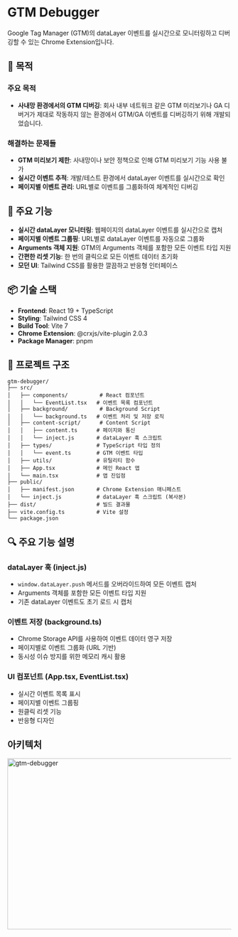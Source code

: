 # GTM Debugger

Google Tag Manager (GTM)의 dataLayer 이벤트를 실시간으로 모니터링하고 디버깅할 수 있는 Chrome Extension입니다.

## 🎯 목적

### 주요 목적
- **사내망 환경에서의 GTM 디버깅**: 회사 내부 네트워크 같은 GTM 미리보기나 GA 디버거가 제대로 작동하지 않는 환경에서 GTM/GA 이벤트를 디버깅하기 위해 개발되었습니다.

### 해결하는 문제들
- **GTM 미리보기 제한**: 사내망이나 보안 정책으로 인해 GTM 미리보기 기능 사용 불가
- **실시간 이벤트 추적**: 개발/테스트 환경에서 dataLayer 이벤트를 실시간으로 확인
- **페이지별 이벤트 관리**: URL별로 이벤트를 그룹화하여 체계적인 디버깅



## 🚀 주요 기능

- **실시간 dataLayer 모니터링**: 웹페이지의 dataLayer 이벤트를 실시간으로 캡처
- **페이지별 이벤트 그룹핑**: URL별로 dataLayer 이벤트를 자동으로 그룹화
- **Arguments 객체 지원**: GTM의 Arguments 객체를 포함한 모든 이벤트 타입 지원
- **간편한 리셋 기능**: 한 번의 클릭으로 모든 이벤트 데이터 초기화
- **모던 UI**: Tailwind CSS를 활용한 깔끔하고 반응형 인터페이스

## 📦 기술 스택

- **Frontend**: React 19 + TypeScript
- **Styling**: Tailwind CSS 4
- **Build Tool**: Vite 7
- **Chrome Extension**: @crxjs/vite-plugin 2.0.3
- **Package Manager**: pnpm



## 📁 프로젝트 구조

```
gtm-debugger/
├── src/
│   ├── components/          # React 컴포넌트
│   │   └── EventList.tsx   # 이벤트 목록 컴포넌트
│   ├── background/          # Background Script
│   │   └── background.ts   # 이벤트 처리 및 저장 로직
│   ├── content-script/      # Content Script
│   │   ├── content.ts      # 페이지와 통신
│   │   └── inject.js       # dataLayer 훅 스크립트
│   ├── types/              # TypeScript 타입 정의
│   │   └── event.ts        # GTM 이벤트 타입
│   ├── utils/              # 유틸리티 함수
│   ├── App.tsx             # 메인 React 앱
│   └── main.tsx            # 앱 진입점
├── public/
│   ├── manifest.json       # Chrome Extension 매니페스트
│   └── inject.js           # dataLayer 훅 스크립트 (복사본)
├── dist/                   # 빌드 결과물
├── vite.config.ts          # Vite 설정
└── package.json
```

## 🔍 주요 기능 설명

### dataLayer 훅 (inject.js)

- `window.dataLayer.push` 메서드를 오버라이드하여 모든 이벤트 캡처
- Arguments 객체를 포함한 모든 이벤트 타입 지원
- 기존 dataLayer 이벤트도 초기 로드 시 캡처

### 이벤트 저장 (background.ts)

- Chrome Storage API를 사용하여 이벤트 데이터 영구 저장
- 페이지별로 이벤트 그룹화 (URL 기반)
- 동시성 이슈 방지를 위한 메모리 캐시 활용

### UI 컴포넌트 (App.tsx, EventList.tsx)

- 실시간 이벤트 목록 표시
- 페이지별 이벤트 그룹핑
- 원클릭 리셋 기능
- 반응형 디자인

## 아키텍처
<img width="676" height="385" alt="gtm-debugger" src="https://github.com/user-attachments/assets/773d0285-6f36-4e79-82e0-8ef1fa4adb6e" />



